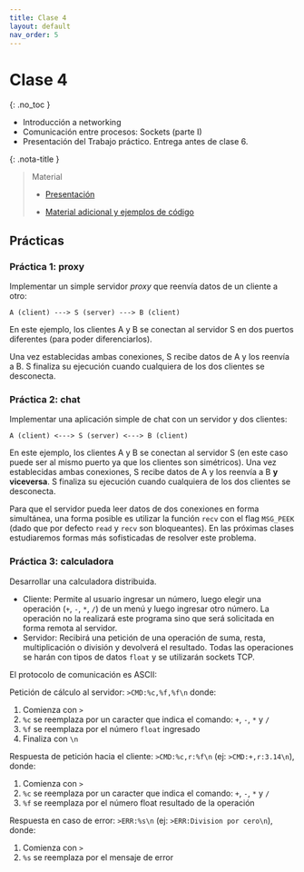 ```yaml
---
title: Clase 4
layout: default
nav_order: 5
---
```


# Clase 4
{: .no_toc }

* Introducción a networking
* Comunicación entre procesos: Sockets (parte I)
* Presentación del Trabajo práctico. Entrega antes de clase 6.

{: .nota-title }
> Material
>
> * [Presentación](https://docs.google.com/presentation/d/1KrrIcEJh-uxxZBW8TLOqi0KmhC9CVBlrEaAkjp_BxQ0/edit?usp=drive_link)
>
> * [Material adicional y ejemplos de código](https://github.com/cese-sopg/cese-sopg.github.io/tree/main/material-clases/clase4)

## Prácticas

### Práctica 1: proxy

Implementar un simple servidor _proxy_ que reenvía datos de un cliente a otro:

```
A (client) ---> S (server) ---> B (client)
```

En este ejemplo, los clientes A y B se conectan al servidor S en dos puertos
diferentes (para poder diferenciarlos).

Una vez establecidas ambas conexiones, S recibe datos de A y los reenvía a B.
S finaliza su ejecución cuando cualquiera de los dos clientes se
desconecta.

### Práctica 2: chat

Implementar una aplicación simple de chat con un servidor y dos clientes:

```
A (client) <---> S (server) <---> B (client)
```

En este ejemplo, los clientes A y B se conectan al servidor S (en este caso
puede ser al mismo puerto ya que los clientes son simétricos).
Una vez establecidas ambas conexiones, S recibe datos de A y los reenvía a B **y
viceversa**. S finaliza su ejecución cuando cualquiera de los dos clientes se
desconecta.

Para que el servidor pueda leer datos de dos conexiones en forma simultánea,
una forma posible es utilizar la función `recv` con el flag `MSG_PEEK` (dado
que por defecto `read` y `recv` son bloqueantes). En las próximas clases
estudiaremos formas más sofisticadas de resolver este problema.

### Práctica 3: calculadora

Desarrollar una calculadora distribuida.

* Cliente: Permite al usuario ingresar un número, luego elegir
una operación (`+`, `-`, `*`, `/`) de un menú y luego ingresar otro número. La
operación no la realizará este programa sino que será solicitada en forma
remota al servidor.
* Servidor: Recibirá una petición de una operación de suma, resta,
  multiplicación o división y devolverá el resultado. Todas las operaciones se
  harán con tipos de datos `float` y se utilizarán sockets TCP.

El protocolo de comunicación es ASCII:

Petición de cálculo al servidor: `>CMD:%c,%f,%f\n` donde:
1. Comienza con `>`
2. `%c` se reemplaza por un caracter que indica el comando: `+`, `-`, `*` y `/`
3. `%f` se reemplaza por el número `float` ingresado
4. Finaliza con `\n`

Respuesta de petición hacia el cliente: `>CMD:%c,r:%f\n` (ej:
`>CMD:+,r:3.14\n`), donde:
1. Comienza con `>`
2. `%c` se reemplaza por un caracter que indica el comando: `+`, `-`, `*` y `/`
3. `%f` se reemplaza por el número float resultado de la operación

Respuesta en caso de error: `>ERR:%s\n` (ej: `>ERR:Division por cero\n`),
donde:
1. Comienza con `>`
2. `%s` se reemplaza por el mensaje de error

